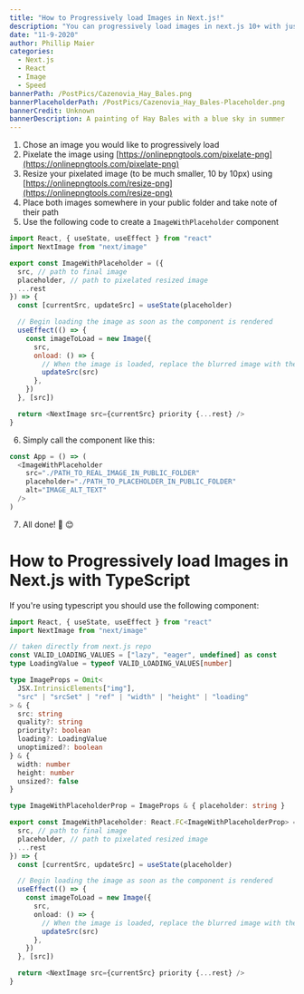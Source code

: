 ```yaml
---
title: "How to Progressively load Images in Next.js!"
description: "You can progressively load images in next.js 10+ with just a few simple steps!"
date: "11-9-2020"
author: Phillip Maier
categories:
  - Next.js
  - React
  - Image
  - Speed
bannerPath: /PostPics/Cazenovia_Hay_Bales.png
bannerPlaceholderPath: /PostPics/Cazenovia_Hay_Bales-Placeholder.png
bannerCredit: Unknown
bannerDescription: A painting of Hay Bales with a blue sky in summer
---
```


1. Chose an image you would like to progressively load
2. Pixelate the image using [https://onlinepngtools.com/pixelate-png](https://onlinepngtools.com/pixelate-png)
3. Resize your pixelated image (to be much smaller, 10 by 10px) using [https://onlinepngtools.com/resize-png](https://onlinepngtools.com/resize-png)
4. Place both images somewhere in your public folder and take note of their path
5. Use the following code to create a `ImageWithPlaceholder` component

```js
import React, { useState, useEffect } from "react"
import NextImage from "next/image"

export const ImageWithPlaceholder = ({
  src, // path to final image
  placeholder, // path to pixelated resized image
  ...rest
}) => {
  const [currentSrc, updateSrc] = useState(placeholder)

  // Begin loading the image as soon as the component is rendered
  useEffect(() => {
    const imageToLoad = new Image({
      src,
      onload: () => {
        // When the image is loaded, replace the blurred image with the now loaded full image
        updateSrc(src)
      },
    })
  }, [src])

  return <NextImage src={currentSrc} priority {...rest} />
}
```

6. Simply call the component like this:

```js
const App = () => (
  <ImageWithPlaceholder
    src="./PATH_TO_REAL_IMAGE_IN_PUBLIC_FOLDER"
    placeholder="./PATH_TO_PLACEHOLDER_IN_PUBLIC_FOLDER"
    alt="IMAGE_ALT_TEXT"
  />
)
```

7. All done! 🎉 😊

# How to Progressively load Images in Next.js with TypeScript

If you're using typescript you should use the following component:

```ts
import React, { useState, useEffect } from "react"
import NextImage from "next/image"

// taken directly from next.js repo
const VALID_LOADING_VALUES = ["lazy", "eager", undefined] as const
type LoadingValue = typeof VALID_LOADING_VALUES[number]

type ImageProps = Omit<
  JSX.IntrinsicElements["img"],
  "src" | "srcSet" | "ref" | "width" | "height" | "loading"
> & {
  src: string
  quality?: string
  priority?: boolean
  loading?: LoadingValue
  unoptimized?: boolean
} & {
  width: number
  height: number
  unsized?: false
}

type ImageWithPlaceholderProp = ImageProps & { placeholder: string }

export const ImageWithPlaceholder: React.FC<ImageWithPlaceholderProp> = ({
  src, // path to final image
  placeholder, // path to pixelated resized image
  ...rest
}) => {
  const [currentSrc, updateSrc] = useState(placeholder)

  // Begin loading the image as soon as the component is rendered
  useEffect(() => {
    const imageToLoad = new Image({
      src,
      onload: () => {
        // When the image is loaded, replace the blurred image with the now loaded full image
        updateSrc(src)
      },
    })
  }, [src])

  return <NextImage src={currentSrc} priority {...rest} />
}
```
